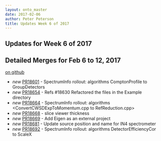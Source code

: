 ```yaml
---
layout: onto_master
date: 2017-02-06
author: Peter Peterson
title: Updates Week 6 of 2017
---
```

Updates for Week 6 of 2017
--------------------------

Detailed Merges for Feb 6 to 12, 2017
-------------------------------------
[on github](https://github.com/mantidproject/mantid/pulls?q=is%3Apr+merged%3A2017-02-07..2017-02-12)

* *new* [PR18601](https://github.com/mantidproject/mantid/pull/18601) - SpectrumInfo rollout: algorithms ComptonProfile to GroupDetectors
* *new* [PR18654](https://github.com/mantidproject/mantid/pull/18654) - Refs #18630 Refactored the files in the Example directory
* *new* [PR18664](https://github.com/mantidproject/mantid/pull/18664) - SpectrumInfo rollout: algorithms <ConvertCWSDExpToMomentum.cpp to RefReduction.cpp>
* *new* [PR18668](https://github.com/mantidproject/mantid/pull/18668) - slice viewer thickness
* *new* [PR18669](https://github.com/mantidproject/mantid/pull/18669) - Add Eigen as an external project
* *new* [PR18681](https://github.com/mantidproject/mantid/pull/18681) - Update source position and name for IN4 spectrometer
* *new* [PR18692](https://github.com/mantidproject/mantid/pull/18692) - SpectrumInfo rollout: algorithms DetectorEfficiencyCor to ScaleX
